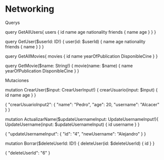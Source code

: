 # Networking
Querys

query GetAllUsers{
  users {
    id
    name
    age
    nationality
    friends {
      name
      age
    }
  }
}

query GetUser($userId: ID!) {
  user(id: $userId) {
    name
    age
    nationality
    friends {
      name
    }
  }
}


query GetAllMovies{
  movies {
    id
    name
    yearOfPublication
    DisponibleCine
  }
}


query GetMovie($name: String!) {
  movie(name: $name) {
    name
    yearOfPublication
    DisponibleCine
  }
}

Mutaciones

mutation CrearUser($input: CrearUserInput!) {
  crearUsuario(input: $input) {
    id
    name
    age
  }
}

{
  "crearUsuarioInput2": {
    "name": "Pedro",
    "age": 20,
    "username": "Alcacer"
  }
}

mutation ActualizarName($updateUsernameInput: UpdateUsernameInput!){
  UpdateUsername(input: $updateUsernameInput) {
    id
    username
  }
}

{
  "updateUsernameInput": {
    "id": "4",
    "newUsername": "Alejandro"
  }
}

mutation Borrar($deleteUserId: ID!) {
  deleteUser(id: $deleteUserId) {
    id
  }
}

{
  "deleteUserId": "6"
}
